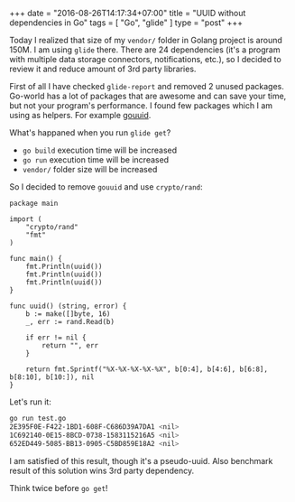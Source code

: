 +++
date = "2016-08-26T14:17:34+07:00"
title = "UUID without dependencies in Go"
tags = [ "Go", "glide" ]
type = "post"
+++

Today I realized that size of my `vendor/` folder in Golang project is around 150M. I am using `glide` there. There are 24 dependencies (it's a program with multiple data storage connectors, notifications, etc.), so I decided to review it and reduce amount of 3rd party libraries.

First of all I have checked `glide-report` and removed 2 unused packages. Go-world has a lot of packages that are awesome and can save your time, but not your program's performance. I found few packages which I am using as helpers. For example [gouuid](https://github.com/nu7hatch/gouuid).


What's happaned when you run `glide get`?

 - `go build` execution time will be increased
 - `go run` execution time will be increased
 - `vendor/` folder size will be increased


So I decided to remove `gouuid` and use `crypto/rand`:
```
package main

import (
	"crypto/rand"
	"fmt"
)

func main() {
	fmt.Println(uuid())
	fmt.Println(uuid())
	fmt.Println(uuid())
}

func uuid() (string, error) {
	b := make([]byte, 16)
	_, err := rand.Read(b)

	if err != nil {
		return "", err
	}

	return fmt.Sprintf("%X-%X-%X-%X-%X", b[0:4], b[4:6], b[6:8], b[8:10], b[10:]), nil
}
```

Let's run it:
```bash
go run test.go
2E395F0E-F422-1BD1-608F-C686D39A7DA1 <nil>
1C692140-0E15-8BCD-0738-1583115216A5 <nil>
652ED449-5085-BB13-0905-C5BD859E18A2 <nil>
```

I am satisfied of this result, though it's a pseudo-uuid. Also benchmark result of this solution wins 3rd party dependency.

Think twice before `go get`!
